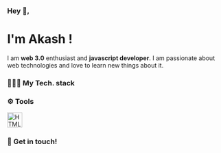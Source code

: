 ### Hey 👋, 
# I'm Akash !

I am **web 3.0** enthusiast and **javascript developer**. I am passionate about web technologies and love to learn new things about it.

### 👩🏻‍💻 My Tech. stack

### ⚙ Tools
<img alt="HTML5 logo" width="35px"  src="https://img.icons8.com/color/344/html-5--v1.png">

### 💌 Get in touch!
